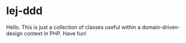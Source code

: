 # lej-ddd

Hello. This is just a collection of classes useful within a domain-driven-design context in PHP. Have fun!
